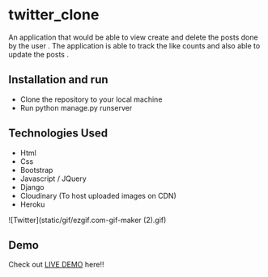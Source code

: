 # twitter_clone


An application that would be able to view create and delete the posts done by the user . 
The application is able to track the like counts and also able to update the posts  .


## Installation  and run

* Clone the repository to your local machine
* Run python manage.py runserver  


## Technologies Used
* Html
* Css
* Bootstrap
* Javascript / JQuery
* Django
* Cloudinary (To host uploaded images on CDN)
* Heroku


![Twitter](static/gif/ezgif.com-gif-maker (2).gif)

## Demo 
Check out [LIVE DEMO](https://heena-twitterclone.herokuapp.com/) here!!
